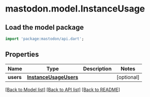 # mastodon.model.InstanceUsage

## Load the model package
```dart
import 'package:mastodon/api.dart';
```

## Properties
Name | Type | Description | Notes
------------ | ------------- | ------------- | -------------
**users** | [**InstanceUsageUsers**](InstanceUsageUsers.md) |  | [optional] 

[[Back to Model list]](../README.md#documentation-for-models) [[Back to API list]](../README.md#documentation-for-api-endpoints) [[Back to README]](../README.md)



